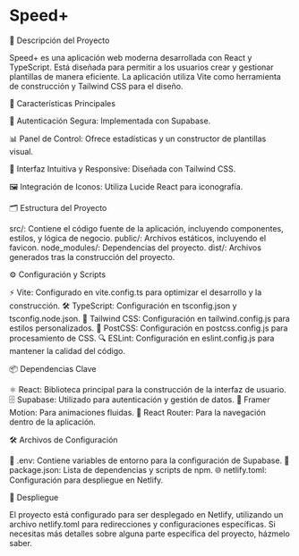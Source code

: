 # Speed+ 

🚀 Descripción del Proyecto

Speed+ es una aplicación web moderna desarrollada con React y TypeScript. Está diseñada para permitir a los usuarios crear y gestionar plantillas de manera eficiente. La aplicación utiliza Vite como herramienta de construcción y Tailwind CSS para el diseño.

🌟 Características Principales

🔐 Autenticación Segura: Implementada con Supabase.

📊 Panel de Control: Ofrece estadísticas y un constructor de plantillas visual.

🎨 Interfaz Intuitiva y Responsive: Diseñada con Tailwind CSS.

🖼️ Integración de Iconos: Utiliza Lucide React para iconografía.


🗂️ Estructura del Proyecto

src/: Contiene el código fuente de la aplicación, incluyendo componentes, estilos, y lógica de negocio.
public/: Archivos estáticos, incluyendo el favicon.
node_modules/: Dependencias del proyecto.
dist/: Archivos generados tras la construcción del proyecto.

⚙️ Configuración y Scripts

⚡ Vite: Configurado en vite.config.ts para optimizar el desarrollo y la construcción.
🛠️ TypeScript: Configuración en tsconfig.json y tsconfig.node.json.
🎨 Tailwind CSS: Configuración en tailwind.config.js para estilos personalizados.
🧩 PostCSS: Configuración en postcss.config.js para procesamiento de CSS.
🔍 ESLint: Configuración en eslint.config.js para mantener la calidad del código.

📦 Dependencias Clave

⚛️ React: Biblioteca principal para la construcción de la interfaz de usuario.
🗄️ Supabase: Utilizado para autenticación y gestión de datos.
🎥 Framer Motion: Para animaciones fluidas.
🧭 React Router: Para la navegación dentro de la aplicación.

🛠️ Archivos de Configuración

🔑 .env: Contiene variables de entorno para la configuración de Supabase.
📜 package.json: Lista de dependencias y scripts de npm.
🌐 netlify.toml: Configuración para despliegue en Netlify.

🚀 Despliegue

El proyecto está configurado para ser desplegado en Netlify, utilizando un archivo netlify.toml para redirecciones y configuraciones específicas.
Si necesitas más detalles sobre alguna parte específica del proyecto, házmelo saber.
